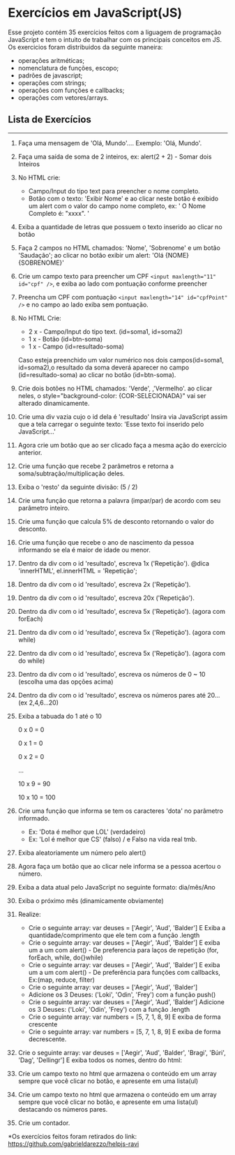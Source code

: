 # Exercícios em JavaScript(JS)

Esse projeto contém 35 exercícios feitos com a liguagem de programação JavaScript e tem o intuito de trabalhar com os principais conceitos em JS. Os exercicios foram distribuidos da seguinte maneira:
- operações aritméticas;
- nomenclatura de funções, escopo;
- padrões de javascript;
- operações com strings;
- operações com funções e callbacks;
- operações com vetores/arrays.


## Lista de Exercícios
-----
1. Faça uma mensagem de 'Olá, Mundo'.... Exemplo: 'Olá, Mundo'.
2. Faça uma saída de soma de 2 inteiros, ex: alert(2 + 2) - Somar dois Inteiros 
3. No HTML crie:

    - Campo/Input do tipo text para preencher o nome completo.
    - Botão com o texto: 'Exibir Nome' e ao clicar neste botão é exibido um alert com o valor do campo nome completo, ex: ' O Nome Completo é: "xxxx". '
4. Exiba a quantidade de letras que possuem o texto inserido ao clicar no botão
5. Faça 2 campos no HTML chamados: 'Nome', 'Sobrenome' e um botão 'Saudação'; ao clicar no botão exibir um alert: 'Olá {NOME} {SOBRENOME}'
6. Crie um campo texto para preencher um CPF `<input maxlength="11" id="cpf" />`, e exiba ao lado com pontuação conforme preencher
7. Preencha um CPF com pontuação `<input maxlength="14" id="cpfPoint" />` e no campo ao lado exiba sem pontuação.
8. No HTML Crie:
    - 2 x - Campo/Input do tipo text. (id=soma1, id=soma2)
    - 1 x - Botão (id=btn-soma)
    - 1 x - Campo (id=resultado-soma)

    Caso esteja preenchido um valor numérico nos dois campos(id=soma1, id=soma2),o resultado da soma deverá aparecer no campo (id=resultado-soma) ao clicar no botão (id=btn-soma).
9. Crie dois botões no HTML chamados: 'Verde', ,'Vermelho'. ao clicar neles, o style="background-color: {COR-SELECIONADA}" vai ser alterado dinamicamente.
10. Crie uma div vazia cujo o id dela é 'resultado' Insira via JavaScript assim que a tela carregar o seguinte texto: 'Esse texto foi inserido pelo JavaScript...'
11. Agora crie um botão que ao ser clicado faça a mesma ação do exercício anterior.
12. Crie uma função que recebe 2 parâmetros e retorna a soma/subtração/multiplicação deles. 
13. Exiba o 'resto' da seguinte divisão: (5 / 2)
14. Crie uma função que retorna a palavra (impar/par) de acordo com seu parâmetro inteiro.
15. Crie uma função que calcula 5% de desconto retornando o valor do desconto.
16. Crie uma função que recebe o ano de nascimento da pessoa informando se ela é maior de idade ou menor.
17. Dentro da div com o id 'resultado', escreva 1x ('Repetição'). @dica 'innerHTML', el.innerHTML = 'Repetição';
18. Dentro da div com o id 'resultado', escreva 2x ('Repetição').
19. Dentro da div com o id 'resultado', escreva 20x ('Repetição'). 
20. Dentro da div com o id 'resultado', escreva 5x ('Repetição'). (agora com forEach)
21. Dentro da div com o id 'resultado', escreva 5x ('Repetição'). (agora com while)
22. Dentro da div com o id 'resultado', escreva 5x ('Repetição'). (agora com do while)
23. Dentro da div com o id 'resultado', escreva os números de 0 ~ 10 (escolha uma das opções acima)
24. Dentro da div com o id 'resultado', escreva os números pares até 20... (ex 2,4,6...20)
25. Exiba a tabuada do 1 até o 10

    0 x 0 = 0

    0 x 1 = 0

    0 x 2 = 0

    ...

    10 x 9 = 90

    10 x 10 = 100
26. Crie uma função que informa se tem os caracteres 'dota' no parâmetro informado.
    - Ex: 'Dota é melhor que LOL' (verdadeiro)
    - Ex: 'Lol é melhor que CS' (falso) / e Falso na vida real tmb.
27. Exiba aleatoriamente um número pelo alert()
28. Agora faça um botão que ao clicar nele informa se a pessoa acertou o número.
29. Exiba a data atual pelo JavaScript no seguinte formato: dia/mês/Ano
30. Exiba o próximo mês (dinamicamente obviamente)
31. Realize:
    - Crie o seguinte array: var deuses = ['Aegir', 'Aud', 'Balder'] E Exiba a quantidade/comprimento que ele tem com a função .length
    - Crie o seguinte array: var deuses = ['Aegir', 'Aud', 'Balder'] E exiba um a um com alert() - De preferencia para laços de repetição (for, forEach, while, do{}while)
    - Crie o seguinte array: var deuses = ['Aegir', 'Aud', 'Balder'] E exiba um a um com alert() - De preferência para funções com callbacks, Ex:(map, reduce, filter)
    - Crie o seguinte array: var deuses = ['Aegir', 'Aud', 'Balder']
    - Adicione os 3 Deuses: ('Loki', 'Odin', 'Frey') com a função push()
    - Crie o seguinte array: var deuses = ['Aegir', 'Aud', 'Balder'] Adicione os 3 Deuses: ('Loki', 'Odin', 'Frey') com a função .length
    - Crie o seguinte array: var numbers = [5, 7, 1, 8, 9] E exiba de forma crescente 
    - Crie o seguinte array: var numbers = [5, 7, 1, 8, 9] E exiba de forma decrescente.
32. Crie o seguinte array: var deuses = ['Aegir', 'Aud', 'Balder', 'Bragi', 'Búri', 'Dag', 'Dellingr'] E exiba todos os nomes, dentro do html: <ul id="nomes"></ul>
33. Crie um campo texto no html que armazena o conteúdo em um array sempre que você clicar no botão, e apresente em uma lista(ul)
34. Crie um campo texto no html que armazena o conteúdo em um array sempre que você clicar no botão, e apresente em uma lista(ul) destacando os números pares.
35. Crie um contador.

*Os exercícios feitos foram retirados do link: https://github.com/gabrieldarezzo/helpjs-ravi












